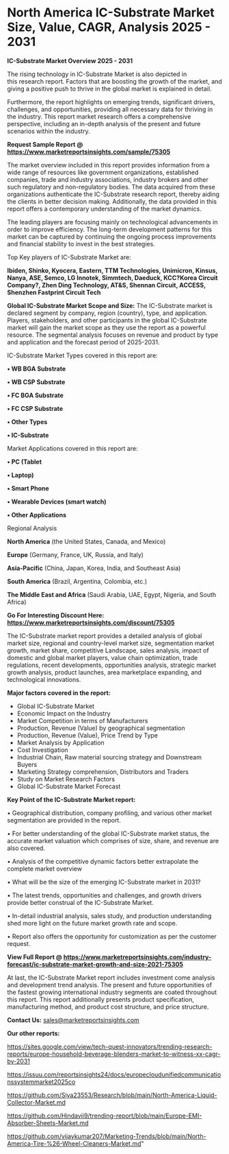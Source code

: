 # North America IC-Substrate Market Size, Value, CAGR, Analysis 2025 - 2031

<Strong> IC-Substrate Market Overview 2025 - 2031</strong>

The rising technology in IC-Substrate Market is also depicted in this research report. Factors that are boosting the growth of the market, and giving a positive push to thrive in the global market is explained in detail.

Furthermore, the report highlights on emerging trends, significant drivers, challenges, and opportunities, providing all necessary data for thriving in the industry. This report market research offers a comprehensive perspective, including an in-depth analysis of the present and future scenarios within the industry.

<strong>Request Sample Report @ <a href=https://www.marketreportsinsights.com/sample/75305>https://www.marketreportsinsights.com/sample/75305</a></strong>

The market overview included in this report provides information from a wide range of resources like government organizations, established companies, trade and industry associations, industry brokers and other such regulatory and non-regulatory bodies. The data acquired from these organizations authenticate the IC-Substrate research report, thereby aiding the clients in better decision making. Additionally, the data provided in this report offers a contemporary understanding of the market dynamics.

The leading players are focusing mainly on technological advancements in order to improve efficiency. The long-term development patterns for this market can be captured by continuing the ongoing process improvements and financial stability to invest in the best strategies.

Top Key players of IC-Substrate Market are:

<strong>Ibiden, Shinko, Kyocera, Eastern, TTM Technologies, Unimicron, Kinsus, Nanya, ASE, Semco, LG Innotek, Simmtech, Daeduck, KCC?Korea Circuit Company?, Zhen Ding Technology, AT&S, Shennan Circuit, ACCESS, Shenzhen Fastprint Circuit Tech</strong>

<strong><b>Global IC-Substrate Market Scope and Size:</b></strong>
The IC-Substrate market is declared segment by company, region (country), type, and application. Players, stakeholders, and other participants in the global IC-Substrate market will gain the market scope as they use the report as a powerful resource. The segmental analysis focuses on revenue and product by type and application and the forecast period of 2025-2031.

IC-Substrate Market Types covered in this report are:

<strong>• WB BGA Substrate

• WB CSP Substrate

• FC BGA Substrate

• FC CSP Substrate

• Other Types

• IC-Substrate</strong>

Market Applications covered in this report are:

<strong>• PC (Tablet

• Laptop)

• Smart Phone

• Wearable Devices (smart watch)

• Other Applications</strong> 

Regional Analysis

<strong>North America</strong> (the United States, Canada, and Mexico)

<strong>Europe</strong> (Germany, France, UK, Russia, and Italy)

<strong>Asia-Pacific</strong> (China, Japan, Korea, India, and Southeast Asia)

<strong>South America</strong> (Brazil, Argentina, Colombia, etc.)

<strong>The Middle East and Africa</strong> (Saudi Arabia, UAE, Egypt, Nigeria, and South Africa)

<strong>Go For Interesting Discount Here: <a href=https://www.marketreportsinsights.com/discount/75305>https://www.marketreportsinsights.com/discount/75305</a></strong>

The IC-Substrate market report provides a detailed analysis of global market size, regional and country-level market size, segmentation market growth, market share, competitive Landscape, sales analysis, impact of domestic and global market players, value chain optimization, trade regulations, recent developments, opportunities analysis, strategic market growth analysis, product launches, area marketplace expanding, and technological innovations.

<strong><b>Major factors covered in the report:</b></strong>
<ul>
  <li>Global IC-Substrate Market </li>
  <li>Economic Impact on the Industry</li>
  <li>Market Competition in terms of Manufacturers</li>
  <li>Production, Revenue (Value) by geographical segmentation</li>
  <li>Production, Revenue (Value), Price Trend by Type</li>
  <li>Market Analysis by Application</li>
  <li>Cost Investigation</li>
  <li>Industrial Chain, Raw material sourcing strategy and Downstream Buyers</li>
  <li>Marketing Strategy comprehension, Distributors and Traders</li>
  <li>Study on Market Research Factors</li>
  <li>Global IC-Substrate Market Forecast</li>
</ul>

<strong><b>Key Point of the IC-Substrate Market report:</b></strong>

• Geographical distribution, company profiling, and various other market segmentation are provided in the report.

• For better understanding of the global IC-Substrate market status, the accurate market valuation which comprises of size, share, and revenue are also covered.

• Analysis of the competitive dynamic factors better extrapolate the complete market overview

• What will be the size of the emerging IC-Substrate market in 2031?

• The latest trends, opportunities and challenges, and growth drivers provide better construal of the IC-Substrate Market.

• In-detail industrial analysis, sales study, and production understanding shed more light on the future market growth rate and scope.

• Report also offers the opportunity for customization as per the customer request.

<strong><b>View Full Report @ <a href=https://www.marketreportsinsights.com/industry-forecast/ic-substrate-market-growth-and-size-2021-75305>https://www.marketreportsinsights.com/industry-forecast/ic-substrate-market-growth-and-size-2021-75305</a></b></strong>


At last, the IC-Substrate Market report includes investment come analysis and development trend analysis. The present and future opportunities of the fastest growing international industry segments are coated throughout this report. This report additionally presents product specification, manufacturing method, and product cost structure, and price structure.

<strong>Contact Us:</strong>
sales@marketreportsinsights.com

<strong>Our other reports:</strong>

<a href=https://sites.google.com/view/tech-quest-innovators/trending-research-reports/europe-household-beverage-blenders-market-to-witness-xx-cagr-by-2031>https://sites.google.com/view/tech-quest-innovators/trending-research-reports/europe-household-beverage-blenders-market-to-witness-xx-cagr-by-2031</a>

<a href=https://issuu.com/reportsinsights24/docs/europecloudunifiedcommunicationssystemmarket2025co>https://issuu.com/reportsinsights24/docs/europecloudunifiedcommunicationssystemmarket2025co</a>

<a href=https://github.com/Siya23553/Research/blob/main/North-America-Liquid-Collector-Market.md>https://github.com/Siya23553/Research/blob/main/North-America-Liquid-Collector-Market.md</a>

<a href=https://github.com/Hindavii9/trending-report/blob/main/Europe-EMI-Absorber-Sheets-Market.md>https://github.com/Hindavii9/trending-report/blob/main/Europe-EMI-Absorber-Sheets-Market.md</a>

<a href=https://github.com/vijaykumar207/Marketing-Trends/blob/main/North-America-Tire-%26-Wheel-Cleaners-Market.md>https://github.com/vijaykumar207/Marketing-Trends/blob/main/North-America-Tire-%26-Wheel-Cleaners-Market.md</a>"
